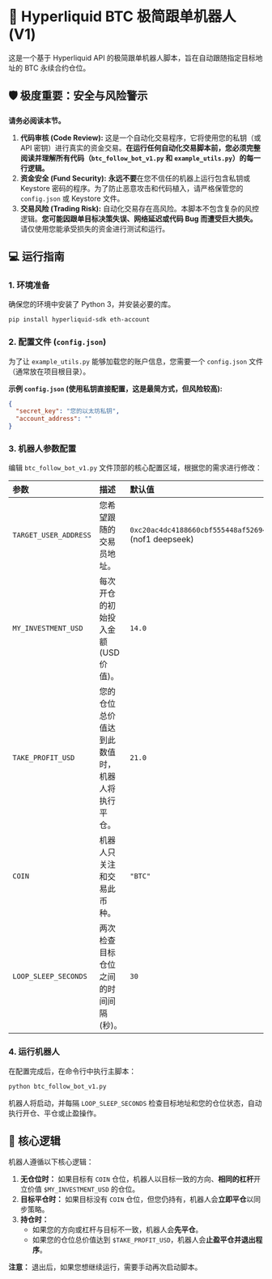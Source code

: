 # 🚀 Hyperliquid BTC 极简跟单机器人 (V1)

这是一个基于 Hyperliquid API 的极简跟单机器人脚本，旨在自动跟随指定目标地址的 BTC 永续合约仓位。

## 🛡️ 极度重要：安全与风险警示

**请务必阅读本节。**

1.  **代码审核 (Code Review):** 这是一个自动化交易程序，它将使用您的私钥（或 API 密钥）进行真实的资金交易。**在运行任何自动化交易脚本前，您必须完整阅读并理解所有代码（`btc_follow_bot_v1.py` 和 `example_utils.py`）的每一行逻辑。**
2.  **资金安全 (Fund Security):** **永远不要**在您不信任的机器上运行包含私钥或 Keystore 密码的程序。为了防止恶意攻击和代码植入，请严格保管您的 `config.json` 或 Keystore 文件。
3.  **交易风险 (Trading Risk):** 自动化交易存在高风险。本脚本不包含复杂的风控逻辑。**您可能因跟单目标决策失误、网络延迟或代码 Bug 而遭受巨大损失。** 请仅使用您能承受损失的资金进行测试和运行。

## 💻 运行指南

### 1. 环境准备

确保您的环境中安装了 Python 3，并安装必要的库。

```bash
pip install hyperliquid-sdk eth-account
```

### 2. 配置文件 (`config.json`)

为了让 `example_utils.py` 能够加载您的账户信息，您需要一个 `config.json` 文件（通常放在项目根目录）。

**示例 `config.json` (使用私钥直接配置，这是最简方式，但风险较高):**

```json
{
  "secret_key": "您的以太坊私钥",
  "account_address": ""
}
```

### 3. 机器人参数配置

编辑 `btc_follow_bot_v1.py` 文件顶部的核心配置区域，根据您的需求进行修改：

| 参数 | 描述 | 默认值 |
| :--- | :--- | :--- |
| `TARGET_USER_ADDRESS` | 您希望跟随的交易员地址。 | `0xc20ac4dc4188660cbf555448af52694ca62b0734` (nof1 deepseek) |
| `MY_INVESTMENT_USD` | 每次开仓的初始投入金额 (USD价值)。 | `14.0` |
| `TAKE_PROFIT_USD` | 您的仓位总价值达到此数值时，机器人将执行平仓。 | `21.0` |
| `COIN` | 机器人只关注和交易此币种。 | `"BTC"` |
| `LOOP_SLEEP_SECONDS` | 两次检查目标仓位之间的时间间隔 (秒)。 | `30` |

### 4. 运行机器人

在配置完成后，在命令行中执行主脚本：

```bash
python btc_follow_bot_v1.py
```

机器人将启动，并每隔 `LOOP_SLEEP_SECONDS` 检查目标地址和您的仓位状态，自动执行开仓、平仓或止盈操作。

## 🎯 核心逻辑

机器人遵循以下核心逻辑：

1.  **无仓位时：** 如果目标有 `COIN` 仓位，机器人以目标一致的方向、**相同的杠杆**开立价值 `$MY_INVESTMENT_USD` 的仓位。
2.  **目标平仓时：** 如果目标没有 `COIN` 仓位，但您仍持有，机器人会**立即平仓**以同步策略。
3.  **持仓时：**
    *   如果您的方向或杠杆与目标不一致，机器人会**先平仓**。
    *   如果您的仓位总价值达到 `$TAKE_PROFIT_USD`，机器人会**止盈平仓并退出程序**。

**注意：** 退出后，如果您想继续运行，需要手动再次启动脚本。